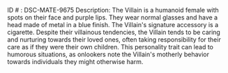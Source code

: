 ID # : DSC-MATE-9675
Description: The Villain is a humanoid female with spots on their face and purple lips. They wear normal glasses and have a head made of metal in a blue finish. The Villain's signature accessory is a cigarette. Despite their villainous tendencies, the Villain tends to be caring and nurturing towards their loved ones, often taking responsibility for their care as if they were their own children. This personality trait can lead to humorous situations, as onlookers note the Villain's motherly behavior towards individuals they might otherwise harm.